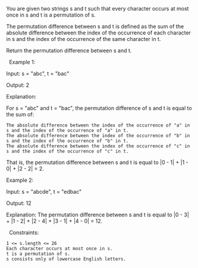 You are given two strings s and t such that every character occurs at most once in s and t is a permutation of s.

The permutation difference between s and t is defined as the sum of the absolute difference between the index of the occurrence of each character in s and the index of the occurrence of the same character in t.

Return the permutation difference between s and t.

 
Example 1:


Input: s = "abc", t = "bac"

Output: 2

Explanation:

For s = "abc" and t = "bac", the permutation difference of s and t is equal to the sum of:


	The absolute difference between the index of the occurrence of "a" in s and the index of the occurrence of "a" in t.
	The absolute difference between the index of the occurrence of "b" in s and the index of the occurrence of "b" in t.
	The absolute difference between the index of the occurrence of "c" in s and the index of the occurrence of "c" in t.


That is, the permutation difference between s and t is equal to |0 - 1| + |1 - 0| + |2 - 2| = 2.


Example 2:


Input: s = "abcde", t = "edbac"

Output: 12

Explanation: The permutation difference between s and t is equal to |0 - 3| + |1 - 2| + |2 - 4| + |3 - 1| + |4 - 0| = 12.


 
Constraints:


	1 <= s.length <= 26
	Each character occurs at most once in s.
	t is a permutation of s.
	s consists only of lowercase English letters.

